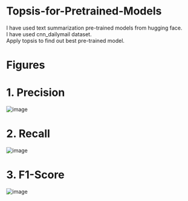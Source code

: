 # Topsis-for-Pretrained-Models
I have used text summarization pre-trained models from hugging face.<br>
I have used cnn_dailymail dataset.<br>
Apply topsis to find out best pre-trained model.<br>

# Figures
# 1. Precision

![image](https://github.com/yash9719/Topsis-for-Pretrained-Models/assets/109555715/0c875c58-121c-46bd-9aaa-e517d1dac044)

# 2. Recall

![image](https://github.com/yash9719/Topsis-for-Pretrained-Models/assets/109555715/0ee06f1f-765d-4dfa-bee1-f688e8c05cc4)


# 3. F1-Score

![image](https://github.com/yash9719/Topsis-for-Pretrained-Models/assets/109555715/4d4f2fe8-2877-4231-b645-064703198245)


